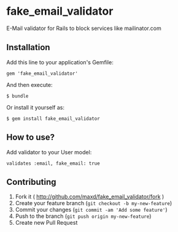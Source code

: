 # fake_email_validator

E-Mail validator for Rails to block services like mailinator.com

## Installation

Add this line to your application's Gemfile:

    gem 'fake_email_validator'

And then execute:

    $ bundle

Or install it yourself as:

    $ gem install fake_email_validator

## How to use?

Add validator to your User model:

    validates :email, fake_email: true

## Contributing

1. Fork it ( http://github.com/maxd/fake_email_validator/fork )
2. Create your feature branch (`git checkout -b my-new-feature`)
3. Commit your changes (`git commit -am 'Add some feature'`)
4. Push to the branch (`git push origin my-new-feature`)
5. Create new Pull Request
